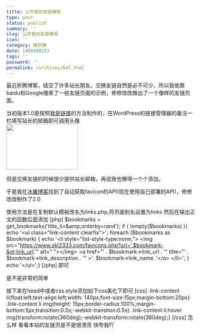 ```yaml
---
title: 公开我的友链模板
type: post
status: publish
summary: ''
slug: 公开我的友链模板
icon: ''
category: 瞎折腾
date: 1460380153
tags: ''
password: ''
permalink: /archives/647.html
---
```


最近折腾博客，结交了许多站长朋友。交换友链自然是必不可少，所以我依靠baidu和Google搜索了一些友链页面的示例，修修改改做出了一个像样的友链页面。

当初版本1.0是按照<a href="https://www.2zzt.com/jcandcj/6479.html" target="_blank">我是链接</a>的方法制作的，在WordPress的链接管理器的备注一栏填写站长的邮箱即可调用头像
</br><img class="alignnone" src="https://cdn.rkidc.loveml.com/uploads/1604102300A1E16315A.png" alt="" width="191" height="121" />

但是交换友链的时候很少提供站长邮箱，再说我也懒得一个个添加。

于是我在<a href="https://blog.icewingcc.com/php-get-favicon.html" target="_blank">冰翼博客</a>找到了自动获取favicon的API(现在使用自己部署的API)，修修改改制作了2.0

使用方法是在复制默认模板改名为links.php,将页面别名设置为links 然后在输出正文的函数后面添加
[php]
$bookmarks = get_bookmarks('title_li=&amp;orderby=rand');
if ( !empty($bookmarks) ){
  echo '&lt;ul class=&quot;link-content clearfix&quot;&gt;';
   foreach ($bookmarks as $bookmark) {
   echo '&lt;li style=&quot;list-style-type:none;&quot;&gt;
   &lt;img src=&quot;https://www.zkl2333.com/favicons.php?url='.$bookmark-&gt;link_url.'&quot; alt=&quot;  &quot;&gt;&lt;/img&gt;
   &lt;a href=&quot;' . $bookmark-&gt;link_url . '&quot; title=&quot;' . $bookmark-&gt;link_description . '&quot;  &gt;'. $bookmark-&gt;link_name .'&lt;/a&gt;
   &lt;/li&gt;';
}
echo '&lt;/ul&gt;';}
[/php]
即可

是不是非常的简单

接下来在head中或者css.style添加如下css美化下即可
[css]
.link-content li{float:left;text-align:left;width: 140px;font-size:15px;margin-bottom:20px}
.link-content li img{height: 15px;border-radius:100%;margin-bottom:5px;transition:0.5s;-webkit-transtion:0.5s}
.link-content li:hover img{transform:rotate(360deg);-webkit-transform:rotate(360deg);}
[/css]
怎么样 看看本站的友链页是不是很漂亮 快夸我吖
